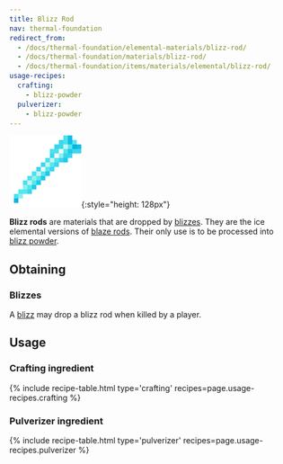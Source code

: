 ```yaml
---
title: Blizz Rod
nav: thermal-foundation
redirect_from:
  - /docs/thermal-foundation/elemental-materials/blizz-rod/
  - /docs/thermal-foundation/materials/blizz-rod/
  - /docs/thermal-foundation/items/materials/elemental/blizz-rod/
usage-recipes:
  crafting:
    - blizz-powder
  pulverizer:
    - blizz-powder
---
```


![Blizz rod](/assets/images/thermal-foundation/blizz-rod.png){:style="height: 128px"}


**Blizz rods** are materials that are dropped by [blizzes](/docs/blizz/). They
are the ice elemental versions of [blaze
rods](https://minecraft.gamepedia.com/Blaze_Rod). Their only use is to be
processed into [blizz powder](/docs/blizz-powder/).


Obtaining
---------

### Blizzes
A [blizz](/docs/blizz/) may drop a blizz rod when killed by a player.


Usage
-----

### Crafting ingredient
{% include recipe-table.html type='crafting' recipes=page.usage-recipes.crafting %}

### Pulverizer ingredient
{% include recipe-table.html type='pulverizer' recipes=page.usage-recipes.pulverizer %}
